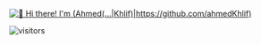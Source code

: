 [<img src="https://raw.githubusercontent.com/Raymo111/Raymo111/master/intro.gif" alt="👋 Hi there! I'm (Ahmed(...|Khlif)|https://github.com/ahmedKhlif)" title="👋 Hi there! I'm (Raymo(...|Khlif)|[https://raymond.li](https://github.com/ahmedKhlif))"/>](https://github.com/ahmedKhlif)

![visitors](https://vbr.wocr.tk/badge?page_id=Raymo111.Raymo111&color=00cf00)

<!--
**ahmedKhlif/ahmedKhlif** is a ✨ _special_ ✨ repository because its `README.md` (this file) appears on your GitHub profile.

Here are some ideas to get you started:

- 🔭 I’m currently working on ...
- 🌱 I’m currently learning ...
- 👯 I’m looking to collaborate on ...
- 🤔 I’m looking for help with ...
- 💬 Ask me about ...
- 📫 How to reach me: ...
- 😄 Pronouns: ...
- ⚡ Fun fact: ...
-->

